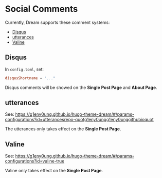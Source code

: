 # Social Comments

Currently, Dream supports these comment systems:

- [Disqus](https://disqus.com/)
- [utterances](https://utteranc.es/)
- [Valine](https://valine.js.org/en/)

## Disqus

In `config.toml`, set:

```toml
disqusShortname = "..."
```

Disqus comments will be showed on the **Single Post Page** and **About Page**.

## utterances

See: <https://g1eny0ung.github.io/hugo-theme-dream/#/params-configurations?id=utterancesrepo-quotg1eny0ungg1eny0unggithubioquot>

The utterances only takes effect on the **Single Post Page**.

## Valine

See: <https://g1eny0ung.github.io/hugo-theme-dream/#/params-configurations?id=valine-true>

Valine only takes effect on the **Single Post Page**.
